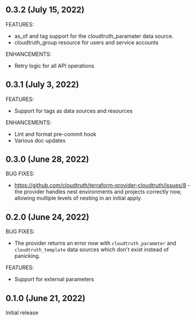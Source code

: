 ## 0.3.2 (July 15, 2022)

FEATURES:

* as_of and tag support for the cloudtruth_paramater data source.
* cloudtruth_group resource for users and service accounts

ENHANCEMENTS:

* Retry logic for all API operations

## 0.3.1 (July 3, 2022)

FEATURES:

* Support for tags as data sources and resources

ENHANCEMENTS:

* Lint and format pre-commit hook
* Various doc updates

## 0.3.0 (June 28, 2022)

BUG FIXES:

* https://github.com/cloudtruth/terraform-provider-cloudtruth/issues/8 - the provider handles nest environments and projects correctly now, allowing multiple levels of nesting in an initial apply.


## 0.2.0 (June 24, 2022)

BUG FIXES:

* The provider returns an error now with `cloudtruth_parameter` and `cloudtruth_template` data sources which don't exist instead of panicking.

FEATURES:

* Support for external parameters


## 0.1.0 (June 21, 2022)

Initial release
